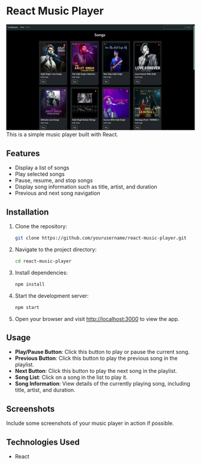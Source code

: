 # React Music Player
![System Overview](/Screenshot.png)
This is a simple music player built with React.

## Features

- Display a list of songs
- Play selected songs
- Pause, resume, and stop songs
- Display song information such as title, artist, and duration
- Previous and next song navigation

## Installation

1. Clone the repository:

    ```bash
    git clone https://github.com/yourusername/react-music-player.git
    ```

2. Navigate to the project directory:

    ```bash
    cd react-music-player
    ```

3. Install dependencies:

    ```bash
    npm install
    ```

4. Start the development server:

    ```bash
    npm start
    ```

5. Open your browser and visit [http://localhost:3000](http://localhost:3000) to view the app.

## Usage

- **Play/Pause Button**: Click this button to play or pause the current song.
- **Previous Button**: Click this button to play the previous song in the playlist.
- **Next Button**: Click this button to play the next song in the playlist.
- **Song List**: Click on a song in the list to play it.
- **Song Information**: View details of the currently playing song, including title, artist, and duration.

## Screenshots

Include some screenshots of your music player in action if possible.

## Technologies Used

- React

